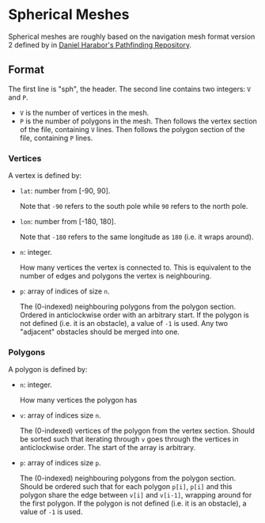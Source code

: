 # Spherical Meshes

Spherical meshes are roughly based on the navigation mesh format version 2
defined by in
[Daniel Harabor's Pathfinding Repository](https://bitbucket.org/dharabor/pathfinding/src/master/anyangle/polyanya/utils/spec/mesh/2.txt).

## Format

The first line is "sph", the header. The second line contains two integers: `V`
and `P`.

- `V` is the number of vertices in the mesh.
- `P` is the number of polygons in the mesh. Then follows the vertex section of
  the file, containing `V` lines. Then follows the polygon section of the file,
  containing `P` lines.

### Vertices

A vertex is defined by:

- `lat`: number from [-90, 90].

  Note that `-90` refers to the south pole while `90` refers to the north pole.

- `lon`: number from [-180, 180].

  Note that `-180` refers to the same longitude as `180` (i.e. it wraps around).

- `n`: integer.

  How many vertices the vertex is connected to. This is equivalent to the number
  of edges and polygons the vertex is neighbouring.

- `p`: array of indices of size `n`.

  The (0-indexed) neighbouring polygons from the polygon section. Ordered in
  anticlockwise order with an arbitrary start. If the polygon is not defined
  (i.e. it is an obstacle), a value of `-1` is used. Any two "adjacent"
  obstacles should be merged into one.

### Polygons

A polygon is defined by:

- `n`: integer.

  How many vertices the polygon has

- `v`: array of indices size `n`.

  The (0-indexed) vertices of the polygon from the vertex section. Should be
  sorted such that iterating through `v` goes through the vertices in
  anticlockwise order. The start of the array is arbitrary.

- `p`: array of indices size `p`.

  The (0-indexed) neighbouring polygons from the polygon section. Should be
  ordered such that for each polygon `p[i]`, `p[i]` and this polygon share the
  edge between `v[i]` and `v[i-1]`, wrapping around for the first polygon. If
  the polygon is not defined (i.e. it is an obstacle), a value of `-1` is used.

